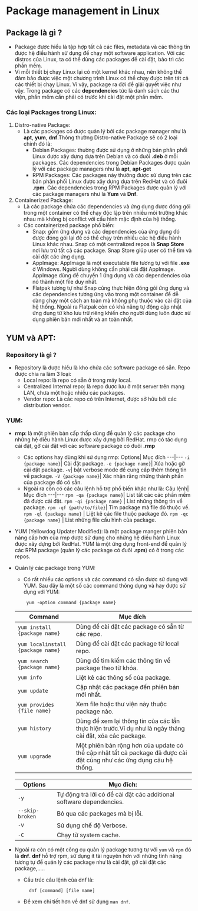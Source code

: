 # Package management in Linux

## Package là gì ?
- Package được hiểu là tập hợp tất cả các files, metadata và các thông tin được hệ điều hành sử dụng để chạy một software application. Với các distros của Linux, ta có thể dùng các packages để cài đặt, bảo trì các phần mềm.
- Vì mỗi thiết bị chạy Linux lại có một kernel khác nhau, nên không thể đảm bảo được việc một chương trình Linux có thể chạy được trên tát cả các thiết bị chạy Linux. Vì vậy, package ra đời để giải quyết việc như vậy. Trong package có các **dependencies** tức là danh sách các thư viện, phần mềm cần phải có trước khi cài đặt một phần mềm.
### Các loại Packages trong Linux:
1. Distro-native Package:
   - Là các packages có được quản lý bởi các package manager như là **apt**, **yum**, **dnf**.Thông thường Distro-native Package sẽ có 2 loại chính đó là:
     - Debian Packages: thường được sử dụng ở những bản phân phối Linux được xây dựng dựa trên Debian và có đuôi **.deb** ở mỗi packages. Các dependencies trong Debian Packages được quản lý với các package managers như là **apt**, **apt-get**
     - RPM Packages: Các packages này thường được sử dụng trên các bản phân phối Linux được xây dựng dựa trên RedHat và có đuôi **.rpm**. Các dependencies trong RPM Packages được quản lý với các package managers như là **Yum** và **Dnf**.
2. Containerized Package: 
   - Là các package chứa các dependencies và ứng dụng được đóng gói trong một container có thể chạy độc lập trên nhiều môi trường khác nhau mà không bị conflict với cấu hình mặc định của hệ thống. 
   - Các containerized package phổ biến:
     - Snap: gồm ứng dụng và các dependencies của ứng dụng đó được đóng gói lại để có thể chạy trên nhiều các hệ điều hành Linux khác nhau. Snap có một centralized repos là **Snap Store** nơi lưu trữ tất cả các package. Snap Store giúp user có thể tìm và cài đặt các ứng dụng.
     - AppImage: AppImage là một executable file tương tự với file **.exe** ở Windows. Người dùng không cẩn phải cài đặt AppImage. AppImage dùng để chuyển 1 ứng dụng và các dependencies của nó thành một file duy nhất.
     - Flatpak tương tự như Snap cũng thực hiện đóng gói ứng dụng và các dependencies tương ứng vào trong một container để dễ dàng chạy một cách an toàn mà không phụ thuộc vào cài đặt của hệ thống. Ngoài ra Flatpak còn có khả năng tự động cập nhật ứng dụng từ kho lưu trữ riêng khiến cho người dùng luôn được sử dụng phiên bản mới nhất và an toàn nhất.

## YUM và APT: 
### Repository là gì ?
- Repository là được hiểu là kho chứa các software package có sẵn. Repo được chia ra làm 3 loại:
    + Local repo: là repo có sẵn ở trong máy local.
    + Centralized Internal repo: là repo được lưu ở một server trên mạng LAN, chưa một hoặc nhiều các packages.
    + Vendor repo: Là các repo có trên Internet, được sở hữu bới các distribution vendor.
### YUM:
- **rmp**: là một phiên bản cấp thấp dùng để quản lý các package cho những hệ điều hành Linux được xây dựng bởi RedHat. rmp có tác dụng cài đặt, gỡ cài đặt với các software package có đuôi **.rmp** 
   - Các options hay dùng khi sử dụng rmp:
     Options| Mục đích
     ---|---
     `-i {package name}`| Cài đặt package. 
     `-e {package name}`| Xóa hoặc gỡ cài đặt package.
     `-v`| bật verbose mode để cung cấp thêm thông tin về package.
     `-V {package name}`| Xác nhận rằng những thành phần của package đó có sẵn.
   - Ngoài ra còn có các câu lệnh hỗ trợ phổ biến khác như là:
     Câu lệnh| Mục đích 
     ---|---
     `rpm -qa {package name}`| List tất các các phần mềm đã được cài đặt.
     `rpm -qi {package name}` | List những thông tin về package.
     `rpm -qf {path/to/file}`| Tìm package mà file đó thuộc về.
     `rpm -ql {package name}` | Liệt kê các file thuộc package đó.
     `rpm -qc {package name}` | List những file cấu hình của package.

- YUM (Yellowdog Updater Modified): là một package manger phiên bản nâng cấp hơn của rmp được sử dụng cho những hệ điều hành Linux được xây dựng bởi RedHat. YUM là một ứng dụng front-end để quản lý các RPM package (quản lý các package có đuôi **.rpm**) có ở trong các repos. 
- Quản lý các package trong YUM:
   - Có rất nhiều các options và các command có sẵn được sử dụng với YUM. Sau đây là một số các command thông dụng và hay được sử dụng với YUM:
    
      ``` 
       yum -option command {package name}
      ```

    Command| Mục đích
    ---|---
    `yum install {package name}`| Dùng để cài đặt các package có sẵn từ các repo.
    `yum localinstall {package name}`| Dùng để cài đặt các package từ local repo.
    `yum search {package name}` | Dùng để tìm kiếm các thông tin về package theo từ khóa.
    `yum info` | Liệt kê các thông số của package.
    `yum update` | Cập nhật các package đến phiên bản mới nhất.
    `yum provides {file name}` | Xem file hoặc thư viện này thuộc package nào.
    `yum history` | Dùng để xem lại thông tin của các lần thực hiện trước.Ví dụ như là ngày tháng cài đặt, xóa các package.
    `yum upgrade` | Một phiên bản rộng hơn của update có thể cập nhật tất cả package đã được cài đặt cũng như các ứng dụng cảu hệ thống. 


    Options| Mục đích:
    ---|---
    `-y`| Tự động trả lời có để cài đặt các additional software dependencies. 
    `--skip-broken`| Bỏ qua các packages mà bị lỗi.
    `-V`| Sử dụng chế độ Verbose.
    `-C` | Chạy từ system cache.

- Ngoài ra còn có một công cụ quản lý package tương tự với `yum` và `rpm` đó là **dnf**. **dnf** hỗ trợ rpm, sử dụng ít tài nguyên hơn với những tính năng tương tự để quản lý các package như là cài đặt, gỡ cài đặt các package,.....

  - Cấu trúc câu lệnh của dnf là: 
    ```
      dnf [command] [file name]
    ```     
  - Để xem chi tiết hơn về dnf sử dụng `man dnf`.
 
